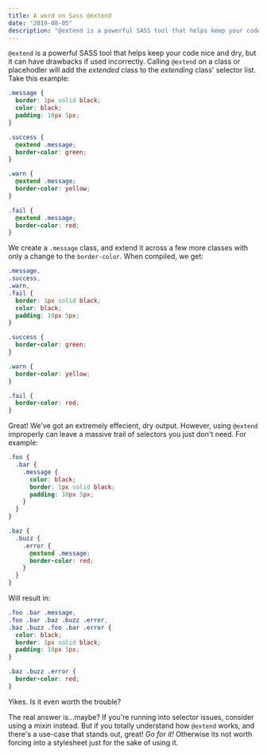 ```yaml
---
title: A word on Sass @extend
date: "2019-08-05"
description: "@extend is a powerful SASS tool that helps keep your code nice and dry, but it can have drawbacks if used incorrectly."
---
```


`@extend` is a powerful SASS tool that helps keep your code nice and dry, but it can have drawbacks if used incorrectly. Calling `@extend` on a class or placehodler will add the _extended_ class to the _extending_ class' selector list. Take this example:

```scss
.message {
  border: 1px solid black;
  color: black;
  padding: 10px 5px;
}

.success {
  @extend .message;
  border-color: green;
}

.warn {
  @extend .message;
  border-color: yellow;
}

.fail {
  @extend .message;
  border-color: red;
}
```

We create a `.message` class, and extend it across a few more classes with only a change to the `border-color`. When compiled, we get:

```css
.message,
.success,
.warn,
.fail {
  border: 1px solid black;
  color: black;
  padding: 10px 5px;
}

.success {
  border-color: green;
}

.warn {
  border-color: yellow;
}

.fail {
  border-color: red;
}
```

Great! We've got an extremely effecient, dry output. However, using `@extend` improperly can leave a massive trail of selectors you just don't need. For example:

```scss
.foo {
  .bar {
    .message {
      color: black;
      border: 1px solid black;
      padding: 10px 5px;
    }
  }
}

.baz {
  .buzz {
    .error {
      @extend .message;
      border-color: red;
    }
  }
}
```

Will result in:

```css
.foo .bar .message,
.foo .bar .baz .buzz .error,
.baz .buzz .foo .bar .error {
  color: black;
  border: 1px solid black;
  padding: 10px 5px;
}

.baz .buzz .error {
  border-color: red;
}
```

Yikes. Is it even worth the trouble?

The real answer is...maybe? If you're running into selector issues, consider using a mixin instead. But if you totally understand how `@extend` works, and there's a use-case that stands out, great! _Go for it!_ Otherwise its not worth forcing into a stylesheet just for the sake of using it.
